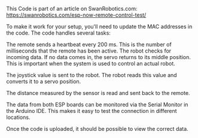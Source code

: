 This Code is part of an article on SwanRobotics.com: https://swanrobotics.com/esp-now-remote-control-test/

To make it work for your setup, you'll need to update the MAC addresses in the code. The code handles several tasks:

The remote sends a heartbeat every 200 ms. This is the number of milliseconds that the remote has been active. The robot checks for incoming data. If no data comes in, the servo returns to its middle position. This is important when the system is used to control an actual robot.

The joystick value is sent to the robot. The robot reads this value and converts it to a servo position.

The distance measured by the sensor is read and sent back to the remote.

The data from both ESP boards can be monitored via the Serial Monitor in the Arduino IDE. This makes it easy to test the connection in different locations.

Once the code is uploaded, it should be possible to view the correct data.
